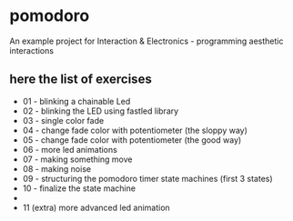 # pomodoro
An example project for Interaction &amp; Electronics - programming aesthetic interactions


## here the list of exercises
- 01 - blinking a chainable Led
- 02 - blinking the LED using fastled library
- 03 - single color fade
- 04 - change fade color with potentiometer (the sloppy way)
- 05 - change fade color with potentiometer (the good way)
- 06 - more led animations
- 07 - making something move
- 08 - making noise
- 09 - structuring the pomodoro timer state machines (first 3 states)
- 10 - finalize the state machine
- 
- 11 (extra) more advanced led animation
